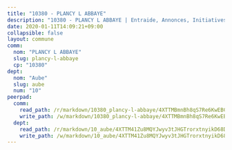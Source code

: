 ```yaml
---
title: "10380 - PLANCY L ABBAYE"
description: "10380 - PLANCY L ABBAYE | Entraide, Annonces, Initiatives"
date: 2020-01-11T14:09:21+09:00
collapsible: false
layout: commune
comm:
  nom: "PLANCY L ABBAYE"
  slug: plancy-l-abbaye
  cp: "10380"
dept:
  nom: "Aube"
  slug: aube
  num: "10"
peerpad:
  comm:
    read_path: /r/markdown/10380_plancy-l-abbaye/4XTTMBmnBh8qS7Re6KwEBCH52cjiNPtVibbmDGgmQjti83NSi
    write_path: /w/markdown/10380_plancy-l-abbaye/4XTTMBmnBh8qS7Re6KwEBCH52cjiNPtVibbmDGgmQjti83NSi-K3TgU1hvWcRgi2yLT5v8WAjfMjLBhcvYm4nWY8ws1URKm4k7D9Npk1m2xqTpFmJgrwLf8CE28Dpv7Q52oSkJSg7qhrxpK9X7cVYQGAwJFQtwGDGbVjo6mLNmrLGHVad7rBrLVGop
  dept:
    read_path: /r/markdown/10_aube/4XTTM41Zu8MQYJwyv3tJHGTrorxtnyikD68DsVemyiZk3ThMz
    write_path: /w/markdown/10_aube/4XTTM41Zu8MQYJwyv3tJHGTrorxtnyikD68DsVemyiZk3ThMz-K3TgTmGUJaeXhcyrKr3gXoqmq82GkfYoTwSCbr39jXo2qoiz4eMZ1zWf94tEK8PkgCEQwZ6j878iec7q7nyW22BbTVtKr2C3mJwkjMoqhPxRA9brvyfx2cZBiMVgJntTtrf7GrDW
---
```


